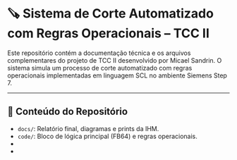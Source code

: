 # 🪚 Sistema de Corte Automatizado com Regras Operacionais – TCC II

Este repositório contém a documentação técnica e os arquivos complementares do projeto de TCC II desenvolvido por Micael Sandrin. O sistema simula um processo de corte automatizado com regras operacionais implementadas em linguagem SCL no ambiente Siemens Step 7.

---

## 📂 Conteúdo do Repositório

- `docs/`: Relatório final, diagramas e prints da IHM.
- `code/`: Bloco de lógica principal (FB64) e regras operacionais.
-
-
